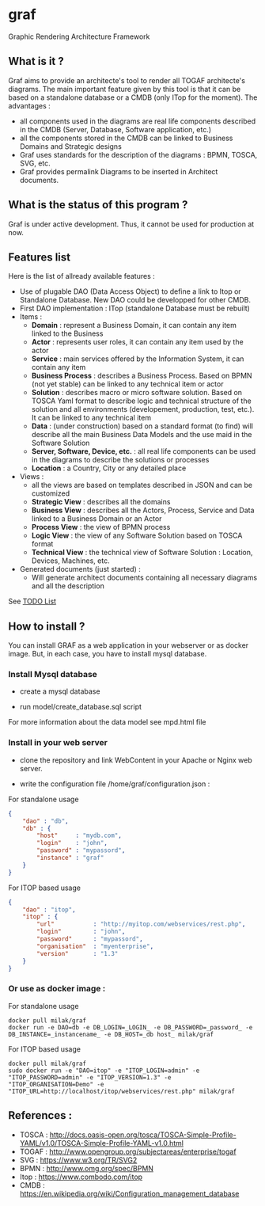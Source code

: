 # graf

Graphic Rendering Architecture Framework

## What is it ?

Graf aims to provide an architecte's tool to render all TOGAF architecte's diagrams. The main important feature given by this tool is that it can be based on a standalone database or a CMDB (only ITop for the moment). The advantages :
  * all components used in the diagrams are real life components described in the CMDB (Server, Database, Software application, etc.)
  * all the components stored in the CMDB can be linked to Business Domains and Strategic designs
  * Graf uses standards for the description of the diagrams : BPMN, TOSCA, SVG, etc.
  * Graf provides permalink Diagrams to be inserted in Architect documents.

## What is the status of this program ?

Graf is under active development. Thus, it cannot be used for production at now.

## Features list

Here is the list of allready available features :

  * Use of plugable DAO (Data Access Object) to define a link to Itop or Standalone Database. New DAO could be developped for other CMDB.
  * First DAO implementation : ITop (standalone Database must be rebuilt)
  * Items :
    * **Domain** : represent a Business Domain, it can contain any item linked to the Business
    * **Actor** : represents user roles, it can contain any item used by the actor
    * **Service** : main services offered by the Information System, it can contain any item
    * **Business Process** : describes a Business Process. Based on BPMN (not yet stable) can be linked to any technical item or actor
    * **Solution** : describes macro or micro software solution. Based on TOSCA Yaml format to describe logic and technical structure of the solution and all environments (developement, production, test, etc.). It can be linked to any technical item
    * **Data** : (under construction) based on a standard format (to find) will describe all the main Business Data Models and the use maid in the Software Solution
    * **Server, Software, Device, etc.** : all real life components can be used in the diagrams to describe the solutions or processes
    * **Location** : a Country, City or any detailed place
  * Views :
    * all the views are based on templates described in JSON and can be customized
    * **Strategic View** : describes all the domains
    * **Business View** : describes all the Actors, Process, Service and Data linked to a Business Domain or an Actor
    * **Process View** : the view of BPMN process
    * **Logic View** : the view of any Software Solution based on TOSCA format
    * **Technical View** : the technical view of Software Solution : Location, Devices, Machines, etc.
  * Generated documents (just started) :
    * Will generate architect documents containing all necessary diagrams and all the description

See [TODO List](TODO.md)
## How to install ?

You can install GRAF as a web application in your webserver or as docker image. But, in each case, you have to install mysql database.

### Install Mysql database

 - create a mysql database
 
 - run model/create_database.sql script

For more information about the data model see mpd.html file

### Install in your web server

 - clone the repository and link WebContent in your Apache or Nginx web server.

 - write the configuration file /home/graf/configuration.json :

For standalone usage
```json
{
	"dao" : "db",
	"db" : {
		"host"     : "mydb.com",
		"login"    : "john",
		"password" : "mypassord",
		"instance" : "graf"
	}
}
```
For ITOP based usage
```json
{
	"dao" : "itop",
	"itop" : {
		"url"     		: "http://myitop.com/webservices/rest.php",
		"login"    		: "john",
		"password"     	: "mypassord",
		"organisation" 	: "myenterprise",
		"version" 		: "1.3"
	}
}
```

### Or use as docker image :
For standalone usage
```shell
docker pull milak/graf
docker run -e DAO=db -e DB_LOGIN=_LOGIN_ -e DB_PASSWORD=_password_ -e DB_INSTANCE=_instancename_ -e DB_HOST=_db host_ milak/graf
```
For ITOP based usage
```shell
docker pull milak/graf
sudo docker run -e "DAO=itop" -e "ITOP_LOGIN=admin" -e "ITOP_PASSWORD=admin" -e "ITOP_VERSION=1.3" -e "ITOP_ORGANISATION=Demo" -e "ITOP_URL=http://localhost/itop/webservices/rest.php" milak/graf
```

## References :

  * TOSCA : <http://docs.oasis-open.org/tosca/TOSCA-Simple-Profile-YAML/v1.0/TOSCA-Simple-Profile-YAML-v1.0.html>
  * TOGAF : <http://www.opengroup.org/subjectareas/enterprise/togaf>
  * SVG : <https://www.w3.org/TR/SVG2>
  * BPMN : <http://www.omg.org/spec/BPMN>
  * Itop : <https://www.combodo.com/itop>
  * CMDB : <https://en.wikipedia.org/wiki/Configuration_management_database>
